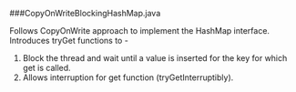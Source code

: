 ###CopyOnWriteBlockingHashMap.java

Follows CopyOnWrite approach to implement the HashMap interface. Introduces tryGet functions to - 

1. Block the thread and wait until a value is inserted for the key for which get is called. 
2. Allows interruption for get function (tryGetInterruptibly).
